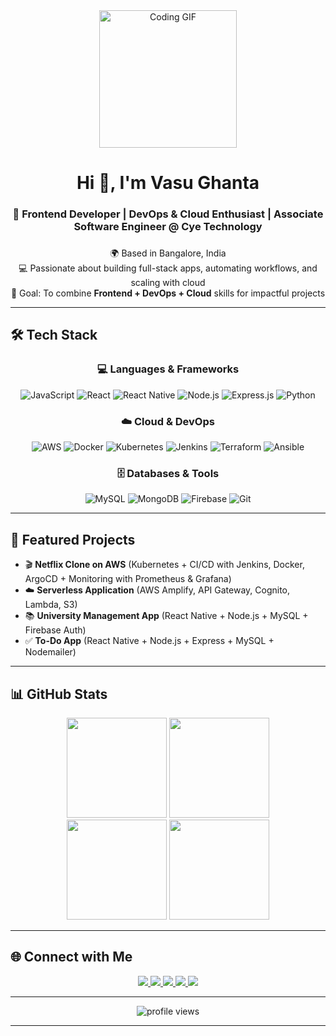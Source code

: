 <div align="center">
  <img height="220" src="https://media.giphy.com/media/qgQUggAC3Pfv687qPC/giphy.gif" alt="Coding GIF" />
</div>

###

<h1 align="center">Hi 👋, I'm Vasu Ghanta</h1>
<h3 align="center">🚀 Frontend Developer | DevOps & Cloud Enthusiast | Associate Software Engineer @ Cye Technology</h3>

###

<p align="center">
  🌍 Based in Bangalore, India <br/>
  💻 Passionate about building full-stack apps, automating workflows, and scaling with cloud <br/>
  🎯 Goal: To combine <b>Frontend + DevOps + Cloud</b> skills for impactful projects
</p>

---

## 🛠️ Tech Stack

<div align="center">

### 💻 Languages & Frameworks  
![JavaScript](https://img.shields.io/badge/JavaScript-FFD43B?style=for-the-badge&logo=javascript&logoColor=black)
![React](https://img.shields.io/badge/React-61DAFB?style=for-the-badge&logo=react&logoColor=black)
![React Native](https://img.shields.io/badge/React_Native-20232A?style=for-the-badge&logo=react&logoColor=61DAFB)
![Node.js](https://img.shields.io/badge/Node.js-339933?style=for-the-badge&logo=node.js&logoColor=white)
![Express.js](https://img.shields.io/badge/Express-000000?style=for-the-badge&logo=express&logoColor=white)
![Python](https://img.shields.io/badge/Python-14354C?style=for-the-badge&logo=python&logoColor=white)

### ☁️ Cloud & DevOps  
![AWS](https://img.shields.io/badge/AWS-232F3E?style=for-the-badge&logo=amazonaws&logoColor=white)
![Docker](https://img.shields.io/badge/Docker-0db7ed?style=for-the-badge&logo=docker&logoColor=white)
![Kubernetes](https://img.shields.io/badge/Kubernetes-326CE5?style=for-the-badge&logo=kubernetes&logoColor=white)
![Jenkins](https://img.shields.io/badge/Jenkins-D33833?style=for-the-badge&logo=jenkins&logoColor=white)
![Terraform](https://img.shields.io/badge/Terraform-844FBA?style=for-the-badge&logo=terraform&logoColor=white)
![Ansible](https://img.shields.io/badge/Ansible-EE0000?style=for-the-badge&logo=ansible&logoColor=white)

### 🗄️ Databases & Tools  
![MySQL](https://img.shields.io/badge/MySQL-005C84?style=for-the-badge&logo=mysql&logoColor=white)
![MongoDB](https://img.shields.io/badge/MongoDB-47A248?style=for-the-badge&logo=mongodb&logoColor=white)
![Firebase](https://img.shields.io/badge/Firebase-FFCA28?style=for-the-badge&logo=firebase&logoColor=black)
![Git](https://img.shields.io/badge/Git-F05032?style=for-the-badge&logo=git&logoColor=white)

</div>

---

## 🚀 Featured Projects

- 🎬 **Netflix Clone on AWS** (Kubernetes + CI/CD with Jenkins, Docker, ArgoCD + Monitoring with Prometheus & Grafana)  
- ☁️ **Serverless Application** (AWS Amplify, API Gateway, Cognito, Lambda, S3)  
- 📚 **University Management App** (React Native + Node.js + MySQL + Firebase Auth)  
- ✅ **To-Do App** (React Native + Node.js + Express + MySQL + Nodemailer)

---

## 📊 GitHub Stats  

<div align="center">  
  <!-- Main Stats -->
  <img src="https://github-readme-stats.vercel.app/api?username=Vasu657&show_icons=true&theme=radical&hide_border=true" height="160" />  

  <!-- Streak Stats -->
  <img src="https://streak-stats.demolab.com?user=Vasu657&theme=radical&hide_border=true" height="160" />  
</div>  

<div align="center">  
  <!-- Most Used Languages -->
  <img src="https://github-readme-stats.vercel.app/api/top-langs/?username=Vasu657&layout=compact&theme=radical&hide_border=true" height="160" />  

  <!-- GitHub Trophies -->
  <img src="https://github-profile-trophy.vercel.app/?username=Vasu657&theme=radical&no-frame=true&row=1&column=6" height="160" />  
</div>  



---

## 🌐 Connect with Me  

<div align="center">
  <a href="https://www.linkedin.com/in/vasu-g/">
    <img src="https://img.shields.io/badge/LinkedIn-%230077B5.svg?&style=for-the-badge&logo=linkedin&logoColor=white" />
  </a>
  <a href="https://github.com/Vasu657">
    <img src="https://img.shields.io/badge/GitHub-%23121011.svg?&style=for-the-badge&logo=github&logoColor=white" />
  </a>
  <a href="https://t.me/vasughanta">
    <img src="https://img.shields.io/badge/Telegram-2CA5E0?style=for-the-badge&logo=telegram&logoColor=white" />
  </a>
  <a href="https://www.instagram.com/vasu_ghanta_/">
    <img src="https://img.shields.io/badge/Instagram-%23E4405F.svg?&style=for-the-badge&logo=instagram&logoColor=white" />
  </a>
  <a href="mailto:vasughanta660@gmail.com">
    <img src="https://img.shields.io/badge/Email-D14836?style=for-the-badge&logo=gmail&logoColor=white" />
  </a>
</div>





---

<div align="center">
  <img src="https://komarev.com/ghpvc/?username=Vasu657&style=for-the-badge&color=blue" alt="profile views"/>
</div>

---
